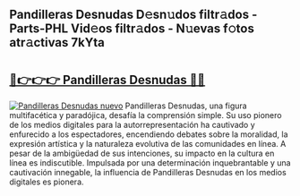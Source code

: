 ## Pandilleras Desnudas D𝚎sn𝚞dos filtr𝚊dos - Parts-PHL Vid𝚎os filtr𝚊dos - N𝚞evas f𝚘tos atr𝚊ctivas 7kYta

# <h2><a href="http://mb6kbn9.tromn.icu/?c=Pandilleras+Desnudas">🔗👉👉👉 Pandilleras Desnudas 🔗🔗</a></h2>

[![Pandilleras Desnudas nuevo](https://i.imgur.com/pEAQMta.gif)](http://mb6kbn9.tromn.icu/?c=Pandilleras+Desnudas)
Pandilleras Desnudas, una figura multifacética y paradójica, desafía la comprensión simple. Su uso pionero de los medios digitales para la autorrepresentación ha cautivado y enfurecido a los espectadores, encendiendo debates sobre la moralidad, la expresión artística y la naturaleza evolutiva de las comunidades en línea. A pesar de la ambigüedad de sus intenciones, su impacto en la cultura en línea es indiscutible. Impulsada por una determinación inquebrantable y una cautivación innegable, la influencia de Pandilleras Desnudas en los medios digitales es pionera.
